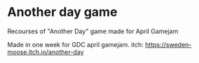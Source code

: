 # Another day game
 Recourses of "Another Day" game made for April Gamejam
 
 Made in one week for GDC april gamejam.
 itch: https://sweden-moose.itch.io/another-day
